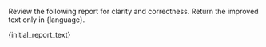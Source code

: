 Review the following report for clarity and correctness.
Return the improved text only in {language}.

{initial_report_text}
